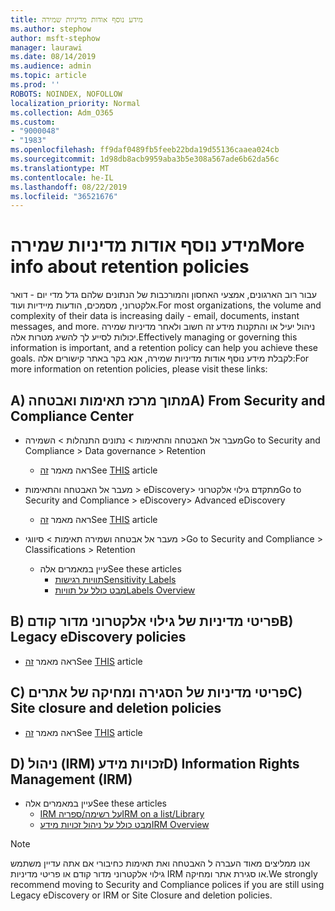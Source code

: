 ```yaml
---
title: מידע נוסף אודות מדיניות שמירה
ms.author: stephow
author: msft-stephow
manager: laurawi
ms.date: 08/14/2019
ms.audience: admin
ms.topic: article
ms.prod: ''
ROBOTS: NOINDEX, NOFOLLOW
localization_priority: Normal
ms.collection: Adm_O365
ms.custom:
- "9000048"
- "1983"
ms.openlocfilehash: ff9daf0489fb5feeb22bda19d55136caaea024cb
ms.sourcegitcommit: 1d98db8acb9959aba3b5e308a567ade6b62da56c
ms.translationtype: MT
ms.contentlocale: he-IL
ms.lasthandoff: 08/22/2019
ms.locfileid: "36521676"
---
```

# <a name="more-info-about-retention-policies"></a><span data-ttu-id="7ce60-102">מידע נוסף אודות מדיניות שמירה</span><span class="sxs-lookup"><span data-stu-id="7ce60-102">More info about retention policies</span></span>

<span data-ttu-id="7ce60-103">עבור רוב הארגונים, אמצעי האחסון והמורכבות של הנתונים שלהם גדל מדי יום - דואר אלקטרוני, מסמכים, הודעות מיידיות ועוד.</span><span class="sxs-lookup"><span data-stu-id="7ce60-103">For most organizations, the volume and complexity of their data is increasing daily - email, documents, instant messages, and more.</span></span> <span data-ttu-id="7ce60-104">ניהול יעיל או והתקנות מידע זה חשוב ולאחר מדיניות שמירה יכולות לסייע לך להשיג מטרות אלה.</span><span class="sxs-lookup"><span data-stu-id="7ce60-104">Effectively managing or governing this information is important, and a retention policy can help you achieve these goals.</span></span> <span data-ttu-id="7ce60-105">לקבלת מידע נוסף אודות מדיניות שמירה, אנא בקר באתר קישורים אלה:</span><span class="sxs-lookup"><span data-stu-id="7ce60-105">For more information on retention policies, please visit these links:</span></span>

## <a name="a-from-security-and-compliance-center"></a><span data-ttu-id="7ce60-106">A) מתוך מרכז תאימות ואבטחה</span><span class="sxs-lookup"><span data-stu-id="7ce60-106">A) From Security and Compliance Center</span></span>

- <span data-ttu-id="7ce60-107">מעבר אל האבטחה והתאימות > נתונים התנהלות > השמירה</span><span class="sxs-lookup"><span data-stu-id="7ce60-107">Go to Security and Compliance > Data governance > Retention</span></span>
  - <span data-ttu-id="7ce60-108">ראה מאמר [זה](https://docs.microsoft.com/office365/securitycompliance/retention-policies)</span><span class="sxs-lookup"><span data-stu-id="7ce60-108">See [THIS](https://docs.microsoft.com/office365/securitycompliance/retention-policies) article</span></span>

- <span data-ttu-id="7ce60-109">מעבר אל האבטחה והתאימות > eDiscovery> מתקדם גילוי אלקטרוני</span><span class="sxs-lookup"><span data-stu-id="7ce60-109">Go to Security and Compliance > eDiscovery> Advanced eDiscovery</span></span> 
  - <span data-ttu-id="7ce60-110">ראה מאמר [זה](https://docs.microsoft.com/office365/securitycompliance/ediscovery-cases)</span><span class="sxs-lookup"><span data-stu-id="7ce60-110">See [THIS](https://docs.microsoft.com/office365/securitycompliance/ediscovery-cases) article</span></span>

- <span data-ttu-id="7ce60-111">מעבר אל אבטחה ושמירה תאימות > סיווגי ></span><span class="sxs-lookup"><span data-stu-id="7ce60-111">Go to Security and Compliance > Classifications > Retention</span></span>
  - <span data-ttu-id="7ce60-112">עיין במאמרים אלה</span><span class="sxs-lookup"><span data-stu-id="7ce60-112">See these articles</span></span>
    - [<span data-ttu-id="7ce60-113">תוויות רגישות</span><span class="sxs-lookup"><span data-stu-id="7ce60-113">Sensitivity Labels</span></span>](https://docs.microsoft.com/office365/securitycompliance/sensitivity-labels)
    - [<span data-ttu-id="7ce60-114">מבט כולל על תוויות</span><span class="sxs-lookup"><span data-stu-id="7ce60-114">Labels Overview</span></span>](https://docs.microsoft.com/office365/securitycompliance/labels)

## <a name="b-legacy-ediscovery-policies"></a><span data-ttu-id="7ce60-115">B) פריטי מדיניות של גילוי אלקטרוני מדור קודם</span><span class="sxs-lookup"><span data-stu-id="7ce60-115">B) Legacy eDiscovery policies</span></span>

- <span data-ttu-id="7ce60-116">ראה מאמר [זה](https://support.office.com/article/Set-up-an-eDiscovery-Center-in-SharePoint-Online-A18F8975-AA7F-43B4-A7D6-001D14744D8E)</span><span class="sxs-lookup"><span data-stu-id="7ce60-116">See [THIS](https://support.office.com/article/Set-up-an-eDiscovery-Center-in-SharePoint-Online-A18F8975-AA7F-43B4-A7D6-001D14744D8E) article</span></span>

## <a name="c-site-closure-and-deletion-policies"></a><span data-ttu-id="7ce60-117">C) פריטי מדיניות של הסגירה ומחיקה של אתרים</span><span class="sxs-lookup"><span data-stu-id="7ce60-117">C) Site closure and deletion policies</span></span>

- <span data-ttu-id="7ce60-118">ראה מאמר [זה](https://support.office.com/article/Use-policies-for-site-closure-and-deletion-A8280D82-27FD-48C5-9ADF-8A5431208BA5)</span><span class="sxs-lookup"><span data-stu-id="7ce60-118">See [THIS](https://support.office.com/article/Use-policies-for-site-closure-and-deletion-A8280D82-27FD-48C5-9ADF-8A5431208BA5) article</span></span>  

## <a name="d-information-rights-management-irm"></a><span data-ttu-id="7ce60-119">D) ניהול (IRM) זכויות מידע</span><span class="sxs-lookup"><span data-stu-id="7ce60-119">D) Information Rights Management (IRM)</span></span>

- <span data-ttu-id="7ce60-120">עיין במאמרים אלה</span><span class="sxs-lookup"><span data-stu-id="7ce60-120">See these articles</span></span>
  - [<span data-ttu-id="7ce60-121">IRM על רשימה/ספריה</span><span class="sxs-lookup"><span data-stu-id="7ce60-121">IRM on a list/Library</span></span>](https://support.office.com/article/apply-information-rights-management-to-a-list-or-library-3bdb5c4e-94fc-4741-b02f-4e7cc3c54aa1)
  - [<span data-ttu-id="7ce60-122">מבט כולל על ניהול זכויות מידע</span><span class="sxs-lookup"><span data-stu-id="7ce60-122">IRM Overview</span></span>](https://support.office.com/article/create-and-apply-information-management-policies-eb501fe9-2ef6-4150-945a-65a6451ee9e9)

> [!Note]
> <span data-ttu-id="7ce60-123">אנו ממליצים מאוד העברה ל האבטחה ואת תאימות כחיבורי אם אתה עדיין משתמש גילוי אלקטרוני מדור קודם או פריטי מדיניות IRM או סגירת אתר ומחיקה.</span><span class="sxs-lookup"><span data-stu-id="7ce60-123">We strongly recommend moving to Security and Compliance polices if you are still using Legacy eDiscovery or IRM or Site Closure and deletion policies.</span></span>
